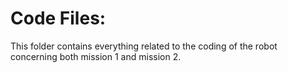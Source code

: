 # Code Files:

This folder contains everything related to the coding of the robot concerning both mission 1 and mission 2.